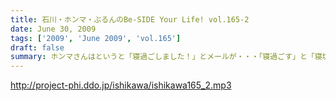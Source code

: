 ```yaml
---
title: 石川・ホンマ・ぶるんのBe-SIDE Your Life! vol.165-2
date: June 30, 2009
tags: ['2009', 'June 2009', 'vol.165']
draft: false
summary: ホンマさんはというと「寝過ごしました！」とメールが・・・「寝過ごす」と「寝坊」は違うと思うのですが、当人はどちらも『同意』だとゆずらず！NAMAE
---
```


http://project-phi.ddo.jp/ishikawa/ishikawa165_2.mp3
